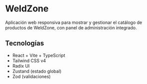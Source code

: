 # WeldZone

Aplicación web responsiva para mostrar y gestionar el catálogo de productos de WeldZone, con panel de administración integrado.

## Tecnologías

- React + Vite + TypeScript
- Tailwind CSS v4
- Radix UI
- Zustand (estado global)
- Zod (validaciones)


